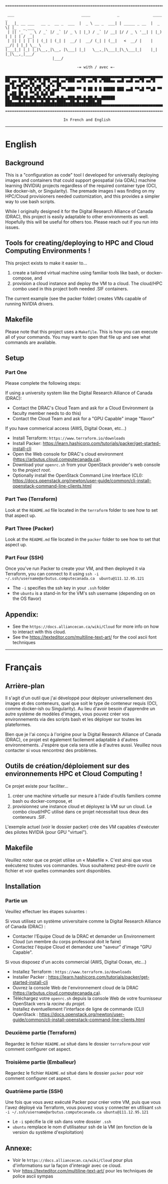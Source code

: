 ```
==========================================================================================
 
 ___                              ____            _               ____  _           
|_ _|_ __ ___   __ _  __ _  ___  |  _ \ __ _  ___| | _____ _ __  |  _ \| |_   _ ___ 
 | || '_ ` _ \ / _` |/ _` |/ _ \ | |_) / _` |/ __| |/ / _ \ '__| | |_) | | | | / __|
 | || | | | | | (_| | (_| |  __/ |  __/ (_| | (__|   <  __/ |    |  __/| | |_| \__ \
|___|_| |_| |_|\__,_|\__, |\___| |_|   \__,_|\___|_|\_\___|_|    |_|   |_|\__,_|___/
                     |___/                                                          

                                -= with / avec =-

▄▄▄▄▄▄▄▄▄▄▄▄▄▄▄▄▄▄▄▄▄▄▄▄▄▄▄▄▄▄▄▄▄▄▄▄▄▄▄▄▄▄▄▄▄▄▄▄▄▄▄▄▄▄▄▄▄▄▄▄▄▄▄▄▄▄▄▄▄▄▄▄▄▄▄▄▄▄▄▄▄▄▄▄▄▄▄▄▄▄▄▄▄
██ ▄▄ █ ▄▄▀█▀▄▀█ █▀█ ▄▄█ ▄▄▀███ ▄▄▀█ ▄▄▀█ ▄▀███▄▄ ▄▄█ ▄▄█ ▄▄▀█ ▄▄▀█ ▄▄▀█ ▄▄█▀▄▄▀█ ▄▄▀█ ▄▀▄ ██
██ ▀▀ █ ▀▀ █ █▀█ ▄▀█ ▄▄█ ▀▀▄███ ▀▀ █ ██ █ █ █████ ███ ▄▄█ ▀▀▄█ ▀▀▄█ ▀▀ █ ▄██ ██ █ ▀▀▄█ █▄█ ██
██ ████▄██▄██▄██▄█▄█▄▄▄█▄█▄▄███▄██▄█▄██▄█▄▄██████ ███▄▄▄█▄█▄▄█▄█▄▄█▄██▄█▄████▄▄██▄█▄▄█▄███▄██
▀▀▀▀▀▀▀▀▀▀▀▀▀▀▀▀▀▀▀▀▀▀▀▀▀▀▀▀▀▀▀▀▀▀▀▀▀▀▀▀▀▀▀▀▀▀▀▀▀▀▀▀▀▀▀▀▀▀▀▀▀▀▀▀▀▀▀▀▀▀▀▀▀▀▀▀▀▀▀▀▀▀▀▀▀▀▀▀▀▀▀▀▀
===============================================================================================
```
                              In French and English
___
# __English__

## Background
This is a "configuration as code" tool I developed for universally deploying images and containers that could support geospatial (via GDAL) machine learning (NVIDIA) projects regardless of the required container type (OCI, like docker-ish, or Singularity). The premade images I was finding on my HPC/Cloud provisioners needed customization, and this provides a simpler way to use bash scripts.

While I originally designed it for the Digital Research Alliance of Canada (DRAC), this project is easily adaptable to other environments as well. Hopefully this will be useful for others too. Please reach out if you run into issues. 

## Tools for creating/deploying to HPC and Cloud Computing Environments !

This project exists to make it easier to...
1) create a tailored virtual machine using familiar tools like bash, or docker-compose, and 
2) provision a cloud instance and deploy the VM to a cloud. The cloud/HPC combo used in this project both needed .SIF containers.

The current example (see the packer folder) creates VMs capable of running NVIDIA drivers.

## Makefile
Please note that this project uses a `Makefile`. This is how you can execute all of your commands. You may want to open that file up and see what commands are available.

## Setup

### Part One

Please complete the following steps:

If using a university system like the Digital Research Alliance of Canada (DRAC):
- Contact the DRAC's Cloud Team and ask for a Cloud Environment (a faculty member needs to do this)
- Contact the Cloud Team and ask for a "GPU Capable" image "flavor"

If you have commerical access (AWS, Digital Ocean, etc...)
- Install Terraform: `https://www.terraform.io/downloads`
- Install Packer: https://learn.hashicorp.com/tutorials/packer/get-started-install-cli
- Open the Web console for DRAC's cloud environment (https://arbutus.cloud.computecanada.ca).
- Download your `openrc.sh` from your OpenStack provider's web console to the <i>project root</i>.
- Optionally install the OpenStack Command Line Interface (CLI): https://docs.openstack.org/newton/user-guide/common/cli-install-openstack-command-line-clients.html

### Part Two (Terraform)

Look at the `README.md` file located in the `terraform` folder to see how to set that aspect up.

### Part Three (Packer)

Look at the `README.md` file located in the `packer` folder to see how to set that aspect up.

### Part Four (SSH)

Once you've run Packer to create your VM, and then deployed it via Terraform, you can connect to it using `ssh -i ~/.ssh/username@arbutus.computecanada.ca  ubuntu@111.12.95.121`

- The `-i` specifies the ssh key in your `.ssh` folder
- the `ubuntu` is a stand-in for the VM's ssh username (depending on on the OS flavor)

## Appendix:

- See the `https://docs.alliancecan.ca/wiki/Cloud` for more info on how to interact with this cloud.
- See the https://texteditor.com/multiline-text-art/ for the cool ascii font techniques

___
# __Français__

## Arrière-plan
Il s'agit d'un outil que j'ai développé pour déployer universellement des images et des conteneurs, quel que soit le type de conteneur requis (OCI, comme docker-ish ou Singularity). Au lieu d'avoir besoin d'apprendre un autre système de modèles d'images, vous pouvez créer vos environnements via des scripts bash et les déployer sur toutes les plateformes.

Bien que je l'ai conçu à l'origine pour la Digital Research Alliance of Canada (DRAC), ce projet est également facilement adaptable à d'autres environnements. J'espère que cela sera utile à d'autres aussi. Veuillez nous contacter si vous rencontrez des problèmes.

## Outils de création/déploiement sur des environnements HPC et Cloud Computing !

Ce projet existe pour faciliter...
1) créer une machine virtuelle sur mesure à l'aide d'outils familiers comme bash ou docker-compose, et
2) provisionnez une instance cloud et déployez la VM sur un cloud. Le combo cloud/HPC utilisé dans ce projet nécessitait tous deux des conteneurs .SIF.

L'exemple actuel (voir le dossier packer) crée des VM capables d'exécuter des pilotes NVIDIA (pour GPU "virtuel").

## Makefile
Veuillez noter que ce projet utilise un « Makefile ». C'est ainsi que vous exécuterez toutes vos commandes. Vous souhaiterez peut-être ouvrir ce fichier et voir quelles commandes sont disponibles.

## Installation

### Partie un

Veuillez effectuer les étapes suivantes :

Si vous utilisez un système universitaire comme la Digital Research Alliance of Canada (DRAC) :
- Contacter l'Equipe Cloud de la DRAC et demander un Environnement Cloud (un membre du corps professoral doit le faire)
- Contactez l'équipe Cloud et demandez une "saveur" d'image "GPU Capable".

Si vous disposez d'un accès commercial (AWS, Digital Ocean, etc...)
- Installez Terraform : `https://www.terraform.io/downloads`
- Installer Packer : https://learn.hashicorp.com/tutorials/packer/get-started-install-cli
- Ouvrez la console Web de l'environnement cloud de la DRAC (https://arbutus.cloud.computecanada.ca).
- Téléchargez votre `openrc.sh` depuis la console Web de votre fournisseur OpenStack vers la <i>racine du projet</i>.
- Installez éventuellement l'interface de ligne de commande (CLI) OpenStack : https://docs.openstack.org/newton/user-guide/common/cli-install-openstack-command-line-clients.html

### Deuxième partie (Terraform)

Regardez le fichier `README.md` situé dans le dossier `terraform` pour voir comment configurer cet aspect.

### Troisième partie (Emballeur)

Regardez le fichier `README.md` situé dans le dossier `packer` pour voir comment configurer cet aspect.

### Quatrième partie (SSH)

Une fois que vous avez exécuté Packer pour créer votre VM, puis que vous l'avez déployé via Terraform, vous pouvez vous y connecter en utilisant `ssh -i ~/.ssh/username@arbutus.computecanada.ca ubuntu@111.12.95.121`

- Le `-i` spécifie la clé ssh dans votre dossier `.ssh`
- `ubuntu` remplace le nom d'utilisateur ssh de la VM (en fonction de la version du système d'exploitation)

## Annexe:

- Voir le `https://docs.alliancecan.ca/wiki/Cloud` pour plus d'informations sur la façon d'interagir avec ce cloud.
- Voir https://texteditor.com/multiline-text-art/ pour les techniques de police ascii sympas